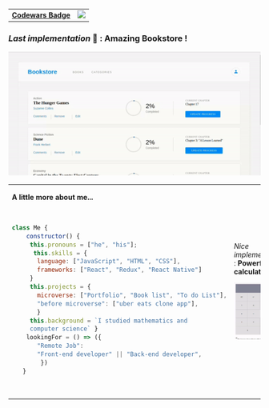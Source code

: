 <table><tr><td><b><a href="https://www.codewars.com/">Codewars Badge</a></b></td><td valign="center"><img src="https://www.codewars.com/users/Jemba/badges/large" /></td></tr></table>

### *Last implementation* 👋 : **Amazing Bookstore !**  
 [![Book](bookstore.gif)](https://jojo987n.github.io/Bookstore/)
<table >
    <tr>
        <td   >
         <p><b>A little more about me...</b></p>
<pre>

```javascript
class Me {
    constructor() {
     this.pronouns = ["he", "his"];
      this.skills = {
       language: ["JavaScript", "HTML", "CSS"],
       frameworks: ["React", "Redux", "React Native"]
     }
     this.projects = {
       microverse: ["Portfolio", "Book list", "To do List"],
       "before microverse": ["uber eats clone app"],
       }
     this.background = `I studied mathematics and 
     computer science` }
    lookingFor = () => ({
       "Remote Job": 
       "Front-end developer" || "Back-end developer",
        })
   }
```
</pre>
        </td>
        <td style="">
<p style="">
 
*Nice implementation* : **Powerful calculator !**
 
</p>
            <p>
             <a href="https://jojo987n.github.io/math-magicians/" target="_blank"><img src="calculator.gif" alt="MarineGEO circle logo" style="width:350px"/></a>
            </p>
        </td>
    </tr>
</table>


<!--
**jojo987N/jojo987N** is a ✨ _special_ ✨ repository because its `README.md` (this file) appears on your GitHub profile.

Here are some ideas to get you started:

- 🔭 I’m currently working on ...
- 🌱 I’m currently learning ...
- 👯 I’m looking to collaborate on ...
- 🤔 I’m looking for help with ...
- 💬 Ask me about ...
- 📫 How to reach me: ...
- 😄 Pronouns: ...
- ⚡ Fun fact: ...
-->
